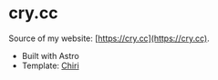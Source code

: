 # cry.cc

Source of my website: [https://cry.cc](https://cry.cc).

- Built with Astro
- Template: [Chiri](https://github.com/the3ash/astro-chiri)
